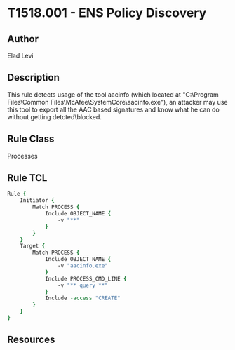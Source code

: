 # T1518.001 - ENS Policy Discovery

## Author
Elad Levi

## Description
This rule detects usage of the tool aacinfo (which located at "C:\Program Files\Common Files\McAfee\SystemCore\aacinfo.exe"), an attacker may use this tool to export all the AAC based signatures and know what he can do without getting detcted\blocked.

## Rule Class
Processes

## Rule TCL
```tcl
Rule {
	Initiator {
		Match PROCESS {
			Include OBJECT_NAME {
				-v "**"
			}
		}
    }
	Target {
		Match PROCESS {
			Include OBJECT_NAME {
				-v "aacinfo.exe"
			}
			Include PROCESS_CMD_LINE {
				-v "** query **"
			}
			Include -access "CREATE"
		}
	}
}
```

## Resources
